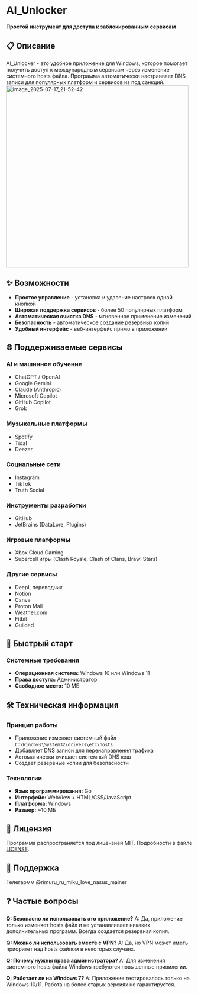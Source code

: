 
# AI_Unlocker

**Простой инструмент для доступа к заблокированным сервисам**

## 📋 Описание

AI_Unlocker - это удобное приложение для Windows, которое помогает получить доступ к международным сервисам через изменение системного hosts файла. Программа автоматически настраивает DNS записи для популярных платформ и сервисов из под санкций.
<img width="493" height="493" alt="image_2025-07-17_21-52-42" src="https://github.com/user-attachments/assets/3c82d7e3-6dc1-4123-a71f-7eee0035a110" />

## ✨ Возможности

- **Простое управление** - установка и удаление настроек одной кнопкой
- **Широкая поддержка сервисов** - более 50 популярных платформ
- **Автоматическая очистка DNS** - мгновенное применение изменений
- **Безопасность** - автоматическое создание резервных копий
- **Удобный интерфейс** - веб-интерфейс прямо в приложении


## 🌐 Поддерживаемые сервисы

### AI и машинное обучение

- ChatGPT / OpenAI
- Google Gemini
- Claude (Anthropic)
- Microsoft Copilot
- GitHub Copilot
- Grok


### Музыкальные платформы

- Spotify
- Tidal
- Deezer


### Социальные сети

- Instagram
- TikTok
- Truth Social


### Инструменты разработки

- GitHub
- JetBrains (DataLore, Plugins)


### Игровые платформы

- Xbox Cloud Gaming
- Supercell игры (Clash Royale, Clash of Clans, Brawl Stars)


### Другие сервисы

- DeepL переводчик
- Notion
- Canva
- Proton Mail
- Weather.com
- Fitbit
- Guilded


## 🚀 Быстрый старт

### Системные требования

- **Операционная система:** Windows 10 или Windows 11
- **Права доступа:** Администратор
- **Свободное место:** 10 МБ

## 🛠 Техническая информация

### Принцип работы

- Приложение изменяет системный файл `C:\Windows\System32\drivers\etc\hosts`
- Добавляет DNS записи для перенаправления трафика
- Автоматически очищает системный DNS кэш
- Создает резервные копии для безопасности


### Технологии

- **Язык программирования:** Go
- **Интерфейс:** WebView + HTML/CSS/JavaScript
- **Платформа:** Windows
- **Размер:** ~10 МБ


## 📝 Лицензия

Программа распространяется под лицензией MIT. Подробности в файле [LICENSE](LICENSE).

## 🤝 Поддержка
Телегармм @rimuru_ru_miku_love_nasus_mainer

## ❓ Частые вопросы

**Q: Безопасно ли использовать это приложение?**
A: Да, приложение только изменяет hosts файл и не устанавливает никаких дополнительных программ. Всегда создается резервная копия.

**Q: Можно ли использовать вместе с VPN?**
A: Да, но VPN может иметь приоритет над hosts файлом в некоторых случаях.

**Q: Почему нужны права администратора?**
A: Для изменения системного hosts файла Windows требуются повышенные привилегии.

**Q: Работает ли на Windows 7?**
A: Приложение тестировалось только на Windows 10/11. Работа на более старых версиях не гарантируется.
